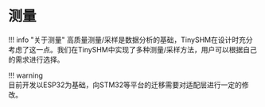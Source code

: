 # 测量

!!! info "关于测量"
    高质量测量/采样是数据分析的基础，TinySHM在设计时充分考虑了这一点。我们在TinySHM中实现了多种测量/采样方法，用户可以根据自己的需求进行选择。

!!! warning     
    目前开发以ESP32为基础，向STM32等平台的迁移需要对适配层进行一定的修改。